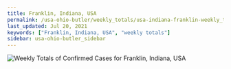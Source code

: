 ```yaml
---
title: Franklin, Indiana, USA
permalink: /usa-ohio-butler/weekly_totals/usa-indiana-franklin-weekly_totals.html
last_updated: Jul 20, 2021
keywords: ["Franklin, Indiana, USA", "weekly totals"]
sidebar: usa-ohio-butler_sidebar
---
```


![Weekly Totals of Confirmed Cases for Franklin, Indiana, USA](/covid_tracker/images/graphs/usa-indiana-franklin-weekly_totals_graph.png)
